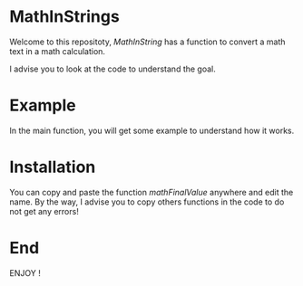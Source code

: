 # MathInStrings

Welcome to this repositoty, _MathInString_ has a function to convert a math text in a math calculation.

I advise you to look at the code to understand the goal.

# Example

In the main function, you will get some example to understand how it works.

# Installation

You can copy and paste the function *_mathFinalValue_* anywhere and edit the name.
By the way, I advise you to copy others functions in the code to do not get any errors!

# End

ENJOY !